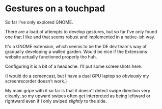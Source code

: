 # Gestures on a touchpad

So far I've only explored GNOME.



There are a load of attempts to develop gestures, but so far I've only found one that I like and that seems robust and implemented in a native-ish way.

It's a GNOME extension, which seems to be the DE dev team's way of gradually developing a walled garden. Would be nice if the Extensions website actually functioned properly tho huh.

Configuring it is a bit of a headache. I'll put some screenshots here.

(I would do a screencast, but I have a dual GPU laptop so _obviously_ my screenrecorder doesn't work.)

My main gripe with it so far is that it doesn't detect swipe direction very cleanly, so my upward swipes often get interpreted as being leftward or rightward even if I only swiped _slightly_ to the side.
